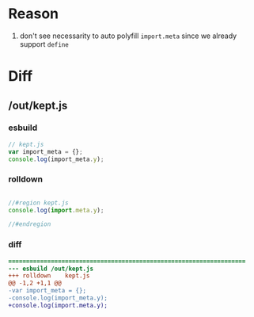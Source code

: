 # Reason
1. don't see necessarity to auto polyfill `import.meta` since we already support `define`
# Diff
## /out/kept.js
### esbuild
```js
// kept.js
var import_meta = {};
console.log(import_meta.y);
```
### rolldown
```js

//#region kept.js
console.log(import.meta.y);

//#endregion
```
### diff
```diff
===================================================================
--- esbuild	/out/kept.js
+++ rolldown	kept.js
@@ -1,2 +1,1 @@
-var import_meta = {};
-console.log(import_meta.y);
+console.log(import.meta.y);

```
